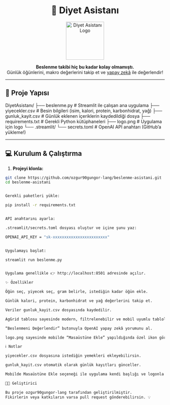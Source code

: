 <h1 align="center">🥗 Diyet Asistanı</h1>

<p align="center">
  <img src="logo.png" alt="Diyet Asistanı Logo" width="120" />
</p>

<p align="center">
  <strong>Beslenme takibi hiç bu kadar kolay olmamıştı.</strong><br>
  Günlük öğünlerini, makro değerlerini takip et ve <u>yapay zekâ</u> ile değerlendir!
</p>

---

## 📂 Proje Yapısı

DiyetAsistanı/
├── beslenme.py # Streamlit ile çalışan ana uygulama
├── yiyecekler.csv # Besin bilgileri (isim, kalori, protein, karbonhidrat, yağ)
├── gunluk_kayit.csv # Günlük eklenen içeriklerin kaydedildiği dosya
├── requirements.txt # Gerekli Python kütüphaneleri
├── logo.png # Uygulama için logo
└── .streamlit/
└── secrets.toml # OpenAI API anahtarı (GitHub’a yükleme!)


---

## 💻 Kurulum & Çalıştırma

1. **Projeyi klonla:**

```bash
git clone https://github.com/ozgur90gungor-lang/beslenme-asistani.git
cd beslenme-asistani


Gerekli paketleri yükle:

pip install -r requirements.txt


API anahtarını ayarla:

.streamlit/secrets.toml dosyası oluştur ve içine şunu yaz:

OPENAI_API_KEY = "sk-xxxxxxxxxxxxxxxxxxxxxxxx"


Uygulamayı başlat:

streamlit run beslenme.py


Uygulama genellikle 👉 http://localhost:8501 adresinde açılır.

✨ Özellikler

Öğün seç, yiyecek seç, gram belirle, istediğin kadar öğün ekle.

Günlük kalori, protein, karbonhidrat ve yağ değerlerini takip et.

Veriler gunluk_kayit.csv dosyasında kaydedilir.

AgGrid tablosu sayesinde modern, filtrelenebilir ve mobil uyumlu tablolar.

“Beslenmeni Değerlendir” butonuyla OpenAI yapay zekâ yorumunu al.

logo.png sayesinde mobilde “Masaüstüne Ekle” yapıldığında özel ikon görünür.

ℹ️ Notlar

yiyecekler.csv dosyasına istediğin yemekleri ekleyebilirsin.

gunluk_kayit.csv otomatik olarak günlük kayıtları günceller.

Mobilde Masaüstüne Ekle seçeneği ile uygulama kendi başlığı ve logonla açılır.

👨‍💻 Geliştirici

Bu proje ozgur90gungor-lang tarafından geliştirilmiştir.
Fikirlerin veya katkıların varsa pull request gönderebilirsin. 💡
